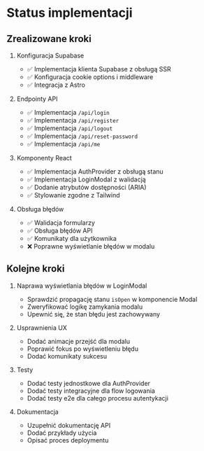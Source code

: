 # Status implementacji

## Zrealizowane kroki

1. Konfiguracja Supabase

   - ✅ Implementacja klienta Supabase z obsługą SSR
   - ✅ Konfiguracja cookie options i middleware
   - ✅ Integracja z Astro

2. Endpointy API

   - ✅ Implementacja `/api/login`
   - ✅ Implementacja `/api/register`
   - ✅ Implementacja `/api/logout`
   - ✅ Implementacja `/api/reset-password`
   - ✅ Implementacja `/api/me`

3. Komponenty React

   - ✅ Implementacja AuthProvider z obsługą stanu
   - ✅ Implementacja LoginModal z walidacją
   - ✅ Dodanie atrybutów dostępności (ARIA)
   - ✅ Stylowanie zgodne z Tailwind

4. Obsługa błędów
   - ✅ Walidacja formularzy
   - ✅ Obsługa błędów API
   - ✅ Komunikaty dla użytkownika
   - ❌ Poprawne wyświetlanie błędów w modalu

## Kolejne kroki

1. Naprawa wyświetlania błędów w LoginModal

   - Sprawdzić propagację stanu `isOpen` w komponencie Modal
   - Zweryfikować logikę zamykania modalu
   - Upewnić się, że stan błędu jest zachowywany

2. Usprawnienia UX

   - Dodać animacje przejść dla modalu
   - Poprawić fokus po wyświetleniu błędu
   - Dodać komunikaty sukcesu

3. Testy

   - Dodać testy jednostkowe dla AuthProvider
   - Dodać testy integracyjne dla flow logowania
   - Dodać testy e2e dla całego procesu autentykacji

4. Dokumentacja
   - Uzupełnić dokumentację API
   - Dodać przykłady użycia
   - Opisać proces deploymentu
